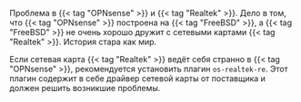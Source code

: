 Проблема в {{< tag "OPNsense" >}} и {{< tag "Realtek" >}}. Дело в том, что {{< tag "OPNsense" >}} построена на {{< tag "FreeBSD" >}}, а {{< tag "FreeBSD" >}} не очень хорошо дружит с сетевыми картами {{< tag "Realtek" >}}. История стара как мир.

Если сетевая карта {{< tag "Realtek" >}} ведёт себя странно в {{< tag "OPNsense" >}}, рекомендуется установить плагин `os-realtek-re`. Этот плагин содержит в себе драйвер сетевой карты от поставщика и должен решить возникшие проблемы.
